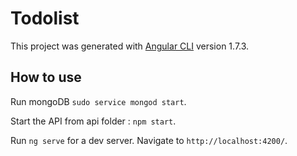 # Todolist

This project was generated with [Angular CLI](https://github.com/angular/angular-cli) version 1.7.3.

## How to use

Run mongoDB `sudo service mongod start`.

Start the API from api folder : `npm start`.

Run `ng serve` for a dev server. Navigate to `http://localhost:4200/`.